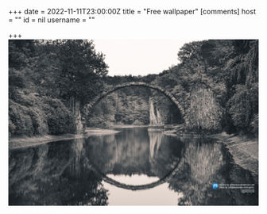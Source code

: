 +++
date = 2022-11-11T23:00:00Z
title = "Free wallpaper"
[comments]
host = ""
id = nil
username = ""

+++
![](/uploads/wallpaper-500-jpeg.jpg)